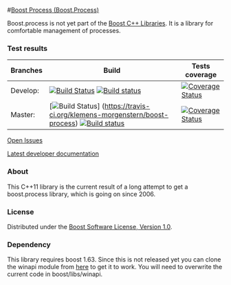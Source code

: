 #[Boost Process (Boost.Process)](https://github.com/klemens-morgenstern/boost-process)

Boost.process is not yet part of the [Boost C++ Libraries](http://github.com/boostorg). It is a library for comfortable management of processes.

### Test results

Branches        | Build         | Tests coverage | 
----------------|-------------- | -------------- |
Develop:        | [![Build Status](https://travis-ci.org/klemens-morgenstern/boost-process.svg?branch=develop)](https://travis-ci.org/klemens-morgenstern/boost-process)  [![Build status](https://ci.appveyor.com/api/projects/status/peup7e6m0e1bb5ba?svg=true)](https://ci.appveyor.com/project/klemens-morgenstern/boost-process) | [![Coverage Status](https://coveralls.io/repos/github/klemens-morgenstern/boost-process/badge.svg?branch=develop)](https://coveralls.io/github/klemens-morgenstern/boost-process?branch=develop) |
Master:         | [![Build Status](https://travis-ci.org/klemens-morgenstern/boost-process.svg?branch=master)] (https://travis-ci.org/klemens-morgenstern/boost-process) [![Build status](https://ci.appveyor.com/api/projects/status/peup7e6m0e1bb5ba/branch/master?svg=true)](https://ci.appveyor.com/project/klemens-morgenstern/boost-process/branch/master) | [![Coverage Status](https://coveralls.io/repos/github/klemens-morgenstern/boost-process/badge.svg?branch=master)](https://coveralls.io/github/klemens-morgenstern/boost-process?branch=master)   |

[Open Issues](https://github.com/klemens-morgenstern/boost-process/issues)

[Latest developer documentation](http://klemens-morgenstern.github.io/process/)

### About
This C++11 library is the current result of a long attempt to get a boost.process library, which is going on since 2006.

### License
Distributed under the [Boost Software License, Version 1.0](http://www.boost.org/LICENSE_1_0.txt).

### Dependency

This library requires boost 1.63. Since this is not released yet you can clone the winapi module from [here](https://github.com/boostorg/winapi) to get it to work. You will need to overwrite the current code in boost/libs/winapi.
